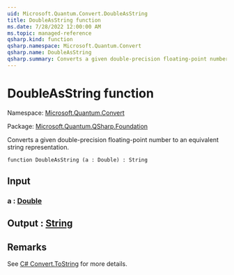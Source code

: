 ```yaml
---
uid: Microsoft.Quantum.Convert.DoubleAsString
title: DoubleAsString function
ms.date: 7/28/2022 12:00:00 AM
ms.topic: managed-reference
qsharp.kind: function
qsharp.namespace: Microsoft.Quantum.Convert
qsharp.name: DoubleAsString
qsharp.summary: Converts a given double-precision floating-point number to an equivalent string representation.
---
```


# DoubleAsString function

Namespace: [Microsoft.Quantum.Convert](xref:Microsoft.Quantum.Convert)

Package: [Microsoft.Quantum.QSharp.Foundation](https://nuget.org/packages/Microsoft.Quantum.QSharp.Foundation)


Converts a given double-precision floating-point number to an equivalent string representation.

```qsharp
function DoubleAsString (a : Double) : String
```


## Input

### a : [Double](xref:microsoft.quantum.qsharp.valueliterals#double-literals)





## Output : [String](xref:microsoft.quantum.qsharp.valueliterals#string-literals)



## Remarks

See [C# Convert.ToString](https://docs.microsoft.com/dotnet/api/system.convert.tostring?view=netframework-4.7.1#System_Convert_ToString_System_Double_) for more details.
